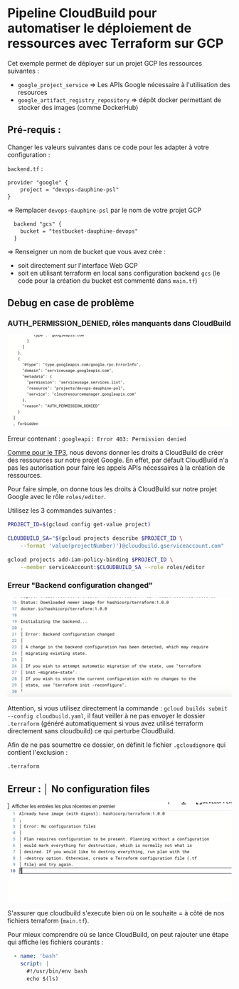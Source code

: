 # Pipeline CloudBuild pour automatiser le déploiement de ressources avec Terraform sur GCP

Cet exemple permet de déployer sur un projet GCP les ressources suivantes :
- `google_project_service` => Les APIs Google nécessaire à l'utilisation des resources
- `google_artifact_registry_repository` => dépôt docker permettant de stocker des images (comme DockerHub)


## Pré-requis :
Changer les valeurs suivantes dans ce code pour les adapter à votre configuration :

`backend.tf` :


```hcl
provider "google" {
    project = "devops-dauphine-psl"
}
```

=> Remplacer `devops-dauphine-psl` par le nom de votre projet GCP

```hcl
  backend "gcs" {
    bucket = "testbucket-dauphine-devops"
  }
```

=> Renseigner un nom de bucket que vous avez crée :
  - soit directement sur l'interface Web GCP
  - soit en utilisant terraform en local sans configuration backend `gcs` (le code pour la création du bucket est commenté dans `main.tf`)

## Debug en case de problème

### AUTH_PERMISSION_DENIED, rôles manquants dans CloudBuild

![error_permission_denied](./images/error_permission_denied.png)

Erreur contenant : `googleapi: Error 403: Permission denied`

[Comme pour le TP3](https://cloud.google.com/docs/terraform/resource-management/managing-infrastructure-as-code?hl=fr#granting_permissions_to_your_cloud_build_service_account), nous devons donner les droits à CloudBuild de créer des ressources sur notre projet Google.
En effet, par défault CloudBuild n'a pas les autorisation pour faire les appels APIs nécessaires à la création de ressources.


Pour faire simple, on donne tous les droits à CloudBuild sur notre projet Google avec le rôle `roles/editor`.

Utilisez les 3 commandes suivantes :

```bash
PROJECT_ID=$(gcloud config get-value project)
```

```bash
CLOUDBUILD_SA="$(gcloud projects describe $PROJECT_ID \
    --format 'value(projectNumber)')@cloudbuild.gserviceaccount.com"
```

```bash
gcloud projects add-iam-policy-binding $PROJECT_ID \
    --member serviceAccount:$CLOUDBUILD_SA --role roles/editor
```

### Erreur "Backend configuration changed"

![error_config_changed](images/error_backend_configuration_changed.png)

Attention, si vous utilisez directement la commande : `gcloud builds submit --config cloudbuild.yaml`, il faut veiller à ne pas envoyer le dossier `.terraform` (généré automatiquement si vous avez utilisé terraform directement sans cloudbuild) ce qui perturbe CloudBuild.

Afin de ne pas soumettre ce dossier, on définit le fichier `.gcloudignore` qui contient l'exclusion :

```bash
.terraform
```

## Erreur : │ No configuration files

![error_no_config_files](images/error_no_configuration_files.png)

S'assurer que cloudbuild s'execute bien où on le souhaite = à côté de nos fichiers terraform (`main.tf`).

Pour mieux comprendre où se lance CloudBuild, on peut rajouter une étape qui affiche les fichiers courants :

```YAML
  - name: 'bash'
    script: |
      #!/usr/bin/env bash
      echo $(ls)
```

